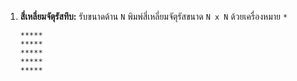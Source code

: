 1.  **สี่เหลี่ยมจัตุรัสทึบ:** รับขนาดด้าน `N` พิมพ์สี่เหลี่ยมจัตุรัสขนาด `N x N` ด้วยเครื่องหมาย `*`
    
    ```
    *****
    *****
    *****
    *****
    *****
    
    ```